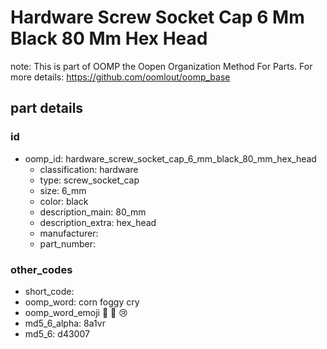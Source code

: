 # Hardware Screw Socket Cap 6 Mm Black 80 Mm Hex Head  

note: This is part of OOMP the Oopen Organization Method For Parts. For more details: https://github.com/oomlout/oomp_base

##  part details





### id
* oomp_id: hardware_screw_socket_cap_6_mm_black_80_mm_hex_head
  * classification: hardware
  * type: screw_socket_cap
  * size: 6_mm
  * color: black
  * description_main: 80_mm
  * description_extra: hex_head
  * manufacturer: 
  * part_number: 

### other_codes
* short_code: 
* oomp_word: corn foggy cry
* oomp_word_emoji :corn: :foggy: :cry:
* md5_6_alpha: 8a1vr
* md5_6: d43007
